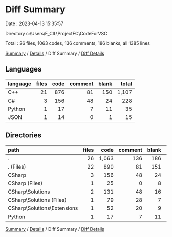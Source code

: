 # Diff Summary

Date : 2023-04-13 15:35:57

Directory c:\\Users\\F_CIL\\ProjectFC\\CodeForVSC

Total : 26 files,  1063 codes, 136 comments, 186 blanks, all 1385 lines

[Summary](results.md) / [Details](details.md) / Diff Summary / [Diff Details](diff-details.md)

## Languages
| language | files | code | comment | blank | total |
| :--- | ---: | ---: | ---: | ---: | ---: |
| C++ | 21 | 876 | 81 | 150 | 1,107 |
| C# | 3 | 156 | 48 | 24 | 228 |
| Python | 1 | 17 | 7 | 11 | 35 |
| JSON | 1 | 14 | 0 | 1 | 15 |

## Directories
| path | files | code | comment | blank | total |
| :--- | ---: | ---: | ---: | ---: | ---: |
| . | 26 | 1,063 | 136 | 186 | 1,385 |
| . (Files) | 22 | 890 | 81 | 151 | 1,122 |
| CSharp | 3 | 156 | 48 | 24 | 228 |
| CSharp (Files) | 1 | 25 | 0 | 8 | 33 |
| CSharp\\Solutions | 2 | 131 | 48 | 16 | 195 |
| CSharp\\Solutions (Files) | 1 | 79 | 28 | 7 | 114 |
| CSharp\\Solutions\\Extensions | 1 | 52 | 20 | 9 | 81 |
| Python | 1 | 17 | 7 | 11 | 35 |

[Summary](results.md) / [Details](details.md) / Diff Summary / [Diff Details](diff-details.md)